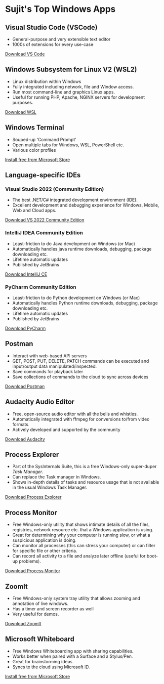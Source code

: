# Sujit's Top Windows Apps

## Visual Studio Code (VSCode)

- General-purpose and very extensible text editor
- 1000s of extensions for every use-case

[Download VS Code](https://code.visualstudio.com/Download)

## Windows Subsystem for Linux V2 (WSL2)

- Linux distribution within Windows
- Fully integrated including network, file and Window access.
- Run most command-line and graphics Linux apps.
- Useful for running PHP, Apache, NGINX servers for development purposes.

[Download WSL](https://learn.microsoft.com/en-us/windows/wsl/install)

## Windows Terminal

- Souped-up 'Command Prompt'
- Open multiple tabs for Windows, WSL, PowerShell etc.
- Various color profiles

[Install free from Microsoft Store](https://www.microsoft.com/store/productId/9N0DX20HK701)

## Language-specific IDEs

### Visual Studio 2022 (Community Edition)

- The best .NET/C# integrated development environment (IDE).
- Excellent development and debugging experience for Windows, Mobile, Web and Cloud apps.

[Download VS 2022 Community Edition](https://visualstudio.microsoft.com/vs/community/)

### IntelliJ IDEA Community Edition

- Least-friction to do Java development on Windows (or Mac)
- Automatically handles java runtime downloads, debugging, package downloading etc.
- Lifetime automatic updates
- Published by JetBrains

[Download IntelliJ CE](https://www.jetbrains.com/idea/download/#section=windows)

### PyCharm Community Edition

- Least-friction to do Python development on Windows (or Mac)
- Automatically handles Python runtime downloads, debugging, package downloading etc.
- Lifetime automatic updates
- Published by JetBrains

[Download PyCharm](https://www.jetbrains.com/pycharm/download/#section=windows)

## Postman

- Interact with web-based API servers
- GET, POST, PUT, DELETE, PATCH commands can be executed and input/output data manipulated/inspected.
- Save commands for playback later
- Save collections of commands to the cloud to sync across devices

[Download Postman](https://www.postman.com/downloads/)

## Audacity Audio Editor

- Free, open-source audio editor with all the bells and whistles.
- Automatically integrated with ffmpeg for conversions to/from video formats.
- Actively developed and supported by the community

[Download Audacity](https://www.audacityteam.org/download/)

## Process Explorer

- Part of the SysInternals Suite, this is a free Windows-only super-duper *Task Manager*.
- Can replace the Task manager in Windows.
- Shows in-depth details of tasks and resource usage that is not available in the usual Windows Task Manager.

[Download Process Explorer](https://learn.microsoft.com/en-us/sysinternals/downloads/process-explorer)

## Process Monitor

- Free Windows-only utility that shows intimate details of all the files, registries, network resource etc. that a Windows application is using.
- Great for determining why your computer is running slow, or what a suspicious application is doing.
- Can monitor all processes (this can stress your computer) or can filter for specific file or other criteria.
- Can record all activity to a file and analyze later offline (useful for boot-up problems).

[Download Process Monitor](https://learn.microsoft.com/en-us/sysinternals/downloads/procmon)

## ZoomIt

- Free Windows-only system tray utility that allows zooming and annotation of live windows.
- Has a timer and screen recorder as well
- Very useful for demos.

[Download ZoomIt](https://learn.microsoft.com/en-us/sysinternals/downloads/zoomit)

## Microsoft Whiteboard

- Free Windows Whiteboarding app with sharing capabilities.
- Works better when paired with a Surface and a Stylus/Pen.
- Great for brainstorming ideas.
- Syncs to the cloud using Microsoft ID.

[Install free from Microsoft Store](https://www.microsoft.com/store/productId/9MSPC6MP8FM4)
